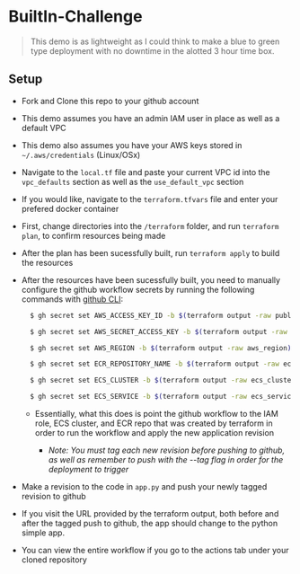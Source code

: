 # BuiltIn-Challenge

> This demo is as lightweight as I could think to make a blue to green type deployment with no downtime in the alotted 3 hour time box.

## Setup

- Fork and Clone this repo to your github account

- This demo assumes you have an admin IAM user in place as well as a default VPC

- This demo also assumes you have your AWS keys stored in `~/.aws/credentials` (Linux/OSx)

- Navigate to the `local.tf` file and paste your current VPC id into the `vpc_defaults` section as well as the `use_default_vpc` section

- If you would like, navigate to the `terraform.tfvars` file and enter your prefered docker container

- First, change directories into the `/terraform` folder, and run `terraform plan`, to confirm resources being made

- After the plan has been sucessfully built, run `terraform apply` to build the resources

- After the resources have been sucessfully built, you need to manually configure the github workflow secrets by running the following commands with [github CLI](https://github.com/cli/cli):

  ```BASH
    $ gh secret set AWS_ACCESS_KEY_ID -b $(terraform output -raw publisher_access_key)

    $ gh secret set AWS_SECRET_ACCESS_KEY -b $(terraform output -raw publisher_secret_key)

    $ gh secret set AWS_REGION -b $(terraform output -raw aws_region)

    $ gh secret set ECR_REPOSITORY_NAME -b $(terraform output -raw ecr_repository_name)

    $ gh secret set ECS_CLUSTER -b $(terraform output -raw ecs_cluster)

    $ gh secret set ECS_SERVICE -b $(terraform output -raw ecs_service)
  ```

  - Essentially, what this does is point the github workflow to the IAM role, ECS cluster, and ECR repo that was created by terraform in order to run the workflow and apply the new application revision

    - *Note: You must tag each new revision before pushing to github, as well as remember to push with the --tag flag in order for the deployment to trigger*

- Make a revision to the code in `app.py` and push your newly tagged revision to github

- If you visit the URL provided by the terraform output, both before and after the tagged push to github, the app should change to the python simple app.

- You can view the entire workflow if you go to the actions tab under your cloned repository
